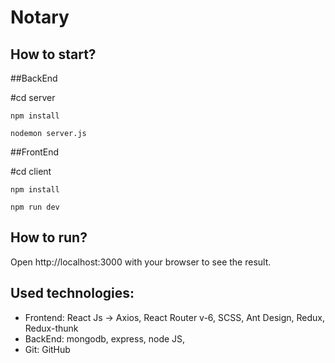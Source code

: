 # Notary

## How to start?

##BackEnd

#cd server
```
npm install
```

```
nodemon server.js
```
##FrontEnd

#cd client
```
npm install
```

```
npm run dev
```

## How to run?

Open http://localhost:3000 with your browser to see the result.

## Used technologies:

- Frontend: React Js -> Axios, React Router v-6, SCSS, Ant Design, Redux, Redux-thunk
- BackEnd: mongodb, express, node JS, 
- Git: GitHub
